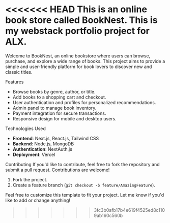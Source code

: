 <<<<<<< HEAD
This is an online book store called BookNest.
This is my webstack portfolio project for ALX.
=======
Welcome to BookNest, an online bookstore where users can browse, purchase, and explore a wide range of books. This project aims to provide a simple and user-friendly platform for book lovers to discover new and classic titles.

Features
- Browse books by genre, author, or title.
- Add books to a shopping cart and checkout.
- User authentication and profiles for personalized recommendations.
- Admin panel to manage book inventory.
- Payment integration for secure transactions.
- Responsive design for mobile and desktop users.

Technologies Used
- **Frontend**: Next.js, React.js, Tailwind CSS
- **Backend**: Node.js, MongoDB
- **Authentication**: NextAuth.js
- **Deployment**: Vercel

Contributing
If you'd like to contribute, feel free to fork the repository and submit a pull request. Contributions are welcome!
1. Fork the project.
2. Create a feature branch (`git checkout -b feature/AmazingFeature`).


Feel free to customize this template to fit your project. Let me know if you'd like to add or change anything!
>>>>>>> 3fc3b0afb17b4e619f4525ed8c1109ab160c560b
